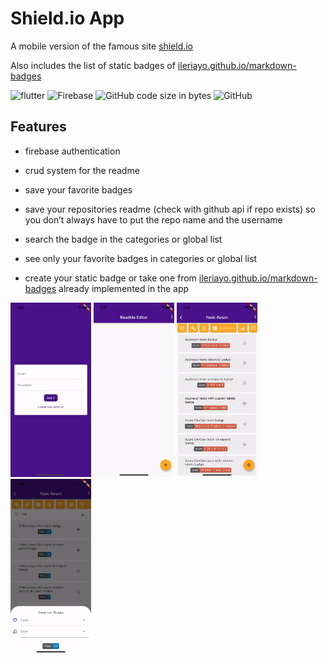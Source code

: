 # Shield.io App

A mobile version of the famous site [shield.io](https://shields.io/)

Also includes the list of static badges of [ileriayo.github.io/markdown-badges](https://ileriayo.github.io/markdown-badges/)

![flutter](https://img.shields.io/badge/Flutter-02569B?style=for-the-badge&logo=flutter&logoColor=white) ![Firebase](https://img.shields.io/badge/Firebase-039BE5?style=for-the-badge&logo=Firebase&logoColor=white) ![GitHub code size in bytes](https://img.shields.io/github/languages/code-size/Nikappa57/shields-io-app?style=for-the-badge) ![GitHub](https://img.shields.io/github/license/Nikappa57/shields-io-app?style=for-the-badge)

## Features

- firebase authentication
- crud system for the readme
- save your favorite badges
- save your repositories readme (check with github api if repo exists)
    so you don’t always have to put the repo name and the username
    
- search the badge in the categories or global list
- see only your favorite badges in categories or global list
- create your static badge or take one from [ileriayo.github.io/markdown-badges](https://ileriayo.github.io/markdown-badges/) already implemented in the app

<img src="readme-gif/auth.gif" alt="auth" width="129"/> 
<img src="readme-gif/add-readme.gif" alt="add-readme" width="129"/>
<img src="readme-gif/shield-list.gif" alt="shield-list" width="129"/>
<img src="readme-gif/create-badge.gif" alt="create-badge.gif" width="129"/>